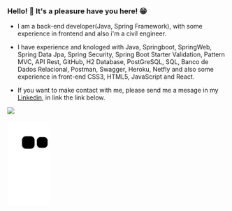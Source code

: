 ### Hello! 👋 It's a pleasure have you here! 😁 

- I am a back-end developer(Java, Spring Framework), with some experience in frontend and also i'm a civil engineer.

- I have experience and knologed with Java, Springboot, SpringWeb, Spring Data Jpa, Spring Security, Spring Boot Starter Validation, Pattern MVC, API Rest, GitHub, H2 Database, PostGreSQL, SQL, Banco de Dados Relacional, Postman, Swagger, Heroku, Netfly and also some experience in front-end CSS3, HTML5, JavaScript and React.

- If you want to make contact with me, please send me a mesage in my [Linkedin](https://www.linkedin.com/in/jhonataluiz/), in link the link below. 

<div> 
  <a href="https://www.linkedin.com/in/jhonataluiz/" target="_blank"><img src="https://img.shields.io/badge/-LinkedIn-%230077B5?style=for-the-badge&logo=linkedin&logoColor=white" target="_blank"></a> 
 
  ![Snake animation](https://github.com/luizjhonata/luizjhonata/blob/output/github-contribution-grid-snake.svg)
 
</div>
